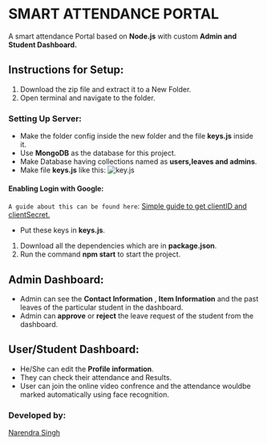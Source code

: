 # SMART ATTENDANCE PORTAL
A smart attendance Portal based on **Node.js**  with custom **Admin and Student Dashboard.**
## Instructions for Setup:
1. Download the zip file and extract it to a New Folder.
2. Open terminal and navigate to the folder.
  ### Setting Up Server:
   * Make the folder config inside the new folder and the file **keys.js** inside it.
   * Use **MongoDB** as the database for this project.
   * Make Database having collections named as **users,leaves and admins**.
   * Make file **keys.js** like this: ![key.js](https://user-images.githubusercontent.com/54629424/79287275-e9e38e80-7ee0-11ea-8041-9f8dd3ab330f.png)

 #### Enabling Login with Google:
  `A guide about this can be found here`: [Simple guide to get clientID and clientSecret.](https://developers.google.com/adwords/api/docs/guides/authentication)
   * Put these keys in **keys.js**.
1. Download all the dependencies which are in **package.json**.
1. Run the command **npm start** to start the project.

## Admin Dashboard:
* Admin can see the **Contact Information** , **Item Information** and the past leaves of the particular student in the dashboard.
* Admin can **approve** or **reject** the leave request  of the student from the dashboard.

## User/Student  Dashboard:
* He/She can edit the **Profile information**.
* They can check their attendance and Results.
* User can join the online video confrence and the attendance wouldbe marked automatically using face recognition.

### Developed by:
 [Narendra Singh](https://github.com/narendraiiitl)
